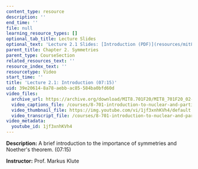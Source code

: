 ```yaml
---
content_type: resource
description: ''
end_time: ''
file: null
learning_resource_types: []
optional_tab_title: Lecture Slides
optional_text: 'Lecture 2.1 Slides: [Introduction (PDF)](resources/mit8_701f20_lec2-1)'
parent_title: Chapter 2. Symmetries
parent_type: CourseSection
related_resources_text: ''
resource_index_text: ''
resourcetype: Video
start_time: ''
title: 'Lecture 2.1: Introduction (07:15)'
uid: 39e20614-8a78-aebb-ac85-584ba0bfd60d
video_files:
  archive_url: https://archive.org/download/MIT8.701F20/MIT8_701F20_02-01_symmetries_300k.mp4
  video_captions_file: /courses/8-701-introduction-to-nuclear-and-particle-physics-fall-2020/b67aab1e7a245132a3a320b668418f1e_1jf3xnhKVh4.vtt
  video_thumbnail_file: https://img.youtube.com/vi/1jf3xnhKVh4/default.jpg
  video_transcript_file: /courses/8-701-introduction-to-nuclear-and-particle-physics-fall-2020/369345ead2600eeca0be792f2fe73c7e_1jf3xnhKVh4.pdf
video_metadata:
  youtube_id: 1jf3xnhKVh4
---
```


**Description:** A brief introduction to the importance of symmetries and Noether's theorem. (07:15)

**Instructor:** Prof. Markus Klute